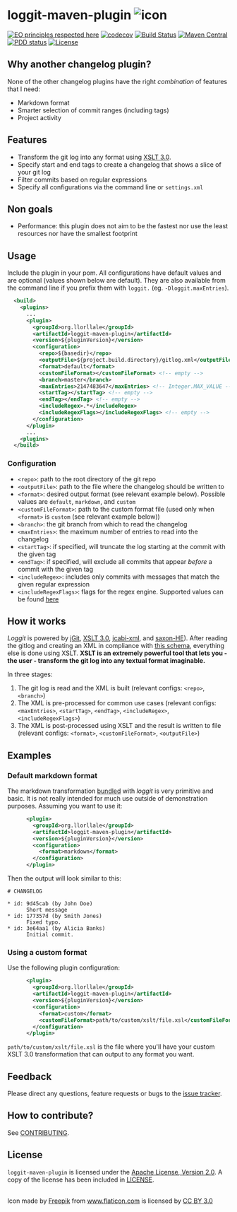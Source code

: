 # loggit-maven-plugin ![icon](/src/site/resources/images/icon_64.png)

[![EO principles respected here](http://www.elegantobjects.org/badge.svg)](http://www.elegantobjects.org)
[![codecov](https://codecov.io/gh/llorllale/loggit-maven-plugin/branch/master/graph/badge.svg)](https://codecov.io/gh/llorllale/loggit-maven-plugin)
[![Build Status](https://travis-ci.org/llorllale/loggit-maven-plugin.svg?branch=master)](https://travis-ci.org/llorllale/loggit-maven-plugin)
[![Maven Central](https://maven-badges.herokuapp.com/maven-central/org.llorllale/loggit-maven-plugin/badge.svg)](https://maven-badges.herokuapp.com/maven-central/org.llorllale/loggit-maven-plugin)
[![PDD status](http://www.0pdd.com/svg?name=llorllale/loggit-maven-plugin)](http://www.0pdd.com/p?name=llorllale/loggit-maven-plugin)
[![License](https://img.shields.io/badge/License-Apache%202.0-blue.svg)](https://llorllale.github.io/loggit-maven-plugin/license.html)

## Why another changelog plugin?

None of the other changelog plugins have the right *combination* of features that I need:
* Markdown format
* Smarter selection of commit ranges (including tags)
* Project activity

## Features

* Transform the git log into any format using [XSLT 3.0](https://www.w3.org/TR/xslt-30/).
* Specify start and end tags to create a changelog that shows a slice of your git log
* Filter commits based on regular expressions
* Specify all configurations via the command line or `settings.xml`

## Non goals

* Performance: this plugin does not aim to be the fastest nor use the least resources nor have the smallest footprint

## Usage

Include the plugin in your pom. All configurations have default values and are optional (values shown below are default).
They are also available from the command line if you prefix them with `loggit.` (eg. `-Dloggit.maxEntries`).

```xml
  <build>
    <plugins>
      ...
      <plugin>
        <groupId>org.llorllale</groupId>
        <artifactId>loggit-maven-plugin</artifactId>
        <version>${pluginVersion}</version>
        <configuration>
          <repo>${basedir}</repo>
          <outputFile>${project.build.directory}/gitlog.xml</outputFile>
          <format>default</format>
          <customFileFormat></customFileFormat> <!-- empty -->
          <branch>master</branch>
          <maxEntries>2147483647</maxEntries> <!-- Integer.MAX_VALUE -->
          <startTag></startTag> <!-- empty -->
          <endTag></endTag> <!-- empty -->
          <includeRegex>.*</includeRegex>
          <includeRegexFlags></includeRegexFlags> <!-- empty -->
        </configuration>
      </plugin>
      ...
    <plugins>
  </build>
```

### Configuration

* `<repo>`: path to the root directory of the git repo
* `<outputFile>`: path to the file where the changelog should be written to
* `<format>`: desired output format (see relevant example below). Possible values are `default`, `markdown`, and `custom`
* `<customFileFormat>`: path to the custom format file (used only when `<format>` is `custom` (see relevant example below))
* `<branch>`: the git branch from which to read the changelog
* `<maxEntries>`: the maximum number of entries to read into the changelog
* `<startTag>`: if specified, will truncate the log starting at the commit with the given tag
* `<endTag>`: if specified, will exclude all commits that appear *before* a commit with the given tag
* `<includeRegex>`: includes only commits with messages that match the given regular expression
* `<includeRegexFlags>`: flags for the regex engine. Supported values can be found [here](https://www.w3.org/TR/xpath-functions-30/#flags)

## How it works

*Loggit* is powered by [jGit](https://www.eclipse.org/jgit/), [XSLT 3.0](https://www.w3.org/TR/xslt-30/), [jcabi-xml](https://github.com/jcabi/jcabi-xml), and [saxon-HE](http://saxon.sourceforge.net/)). After reading the gitlog and creating an XML in compliance with [this schema](src/main/resources/xsd/schema.xsd), everything else is done using XSLT. **XSLT is an extremely powerful tool that lets you - the user - transform the git log into any textual format imaginable.**

In three stages:

1. The git log is read and the XML is built (relevant configs: `<repo>`, `<branch>`)
2. The XML is pre-processed for common use cases (relevant configs: `<maxEntries>`, `<startTag>`, `<endTag>`, `<includeRegex>`, `<includeRegexFlags>`)
3. The XML is post-processed using XSLT and the result is written to file (relevant configs: `<format>`, `<customFileFormat>`, `<outputFile>`)

## Examples

### Default markdown format

The markdown transformation [bundled](src/main/resources/xsl/post/markdown.xsl) with *loggit* is very primitive and basic.
It is not really intended for much use outside of demonstration purposes. Assuming you want to use it:

```xml
      <plugin>
        <groupId>org.llorllale</groupId>
        <artifactId>loggit-maven-plugin</artifactId>
        <version>${pluginVersion}</version>
        <configuration>
          <format>markdown</format>
        </configuration>
      </plugin>
```

Then the output will look similar to this:

```
# CHANGELOG

* id: 9d45cab (by John Doe)
      Short message
* id: 177357d (by Smith Jones)
      Fixed typo.
* id: 3e64aa1 (by Alicia Banks)
      Initial commit.
```

### Using a custom format

Use the following plugin configuration:

```xml
      <plugin>
        <groupId>org.llorllale</groupId>
        <artifactId>loggit-maven-plugin</artifactId>
        <version>${pluginVersion}</version>
        <configuration>
          <format>custom</format>
          <customFileFormat>path/to/custom/xslt/file.xsl</customFileFormat>
        </configuration>
      </plugin>
```

`path/to/custom/xslt/file.xsl` is the file where you'll have your custom XSLT 3.0 transformation that can output to any format you want.

## Feedback
Please direct any questions, feature requests or bugs to the [issue tracker](https://github.com/llorllale/loggit-maven-plugin/issues/).

## How to contribute?
See [CONTRIBUTING](./CONTRIBUTING.md).

## License
`loggit-maven-plugin` is licensed under the [Apache License, Version 2.0](http://www.apache.org/licenses/LICENSE-2.0). A copy of the license has been included in [LICENSE](./LICENSE).

<br/>

<div>Icon made by <a href="http://www.freepik.com" title="Freepik">Freepik</a> from <a href="https://www.flaticon.com/" title="Flaticon">www.flaticon.com</a> is licensed by <a href="http://creativecommons.org/licenses/by/3.0/" title="Creative Commons BY 3.0" target="_blank">CC BY 3.0</a></div>

